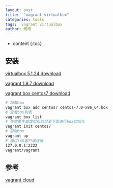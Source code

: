 ```yaml
---
layout: post
title:  "vagrant virtualbox"
categories: tools
tags:  vagrant virtualbox
author: 网络
---
```


* content
{:toc}









## 安装

[virtualbox 5.1.24 download](http://download.virtualbox.org/virtualbox)

[vagrant 1.9.7 download](https://releases.hashicorp.com/vagrant/)

[vagrant box centos7 download](http://www.vagrantbox.es/)


```bash
# 加载box
vagrant box add centos7 centos-7.0-x86_64.box
# 查看box列表
vagrant box list
# 在需要生成虚拟机的目录下面进行box初始化
vagrant init centos7
# 启动box
vagrant up
# 通过ssh客户端连接
127.0.0.1:2222
vagrant/vagrant
```
## 参考

[vagrant cloud](https://app.vagrantup.com/boxes/search)
